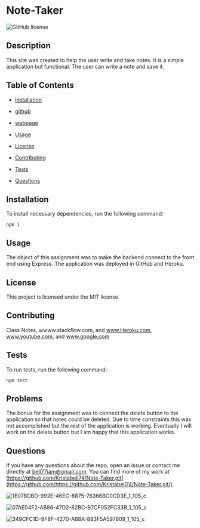 # Note-Taker

![GitHub license](https://img.shields.io/badge/license-MIT-blue.svg)

## Description

This site was created to help the user write and take notes. It is a simple application but functional. The user can write a note and save it. 

## Table of Contents 

* [Installation](#installation)

* [github](#github)

* [webpage](#webpage)

* [Usage](#usage)

* [License](#license)

* [Contributing](#contributing)

* [Tests](#tests)

* [Questions](#questions)

## Installation

To install necessary dependencies, run the following command:

```
npm i 
```

## Usage

The object of this assignment was to make the backend connect to the front end using Express. The application was deployed in GitHub and Heroku. 

## License

This project is licensed under the MIT license.
  
## Contributing

Class Notes, wwww.stackflow.com, and www.Heroku.com, www.youtube.com, and www.google.com

## Tests

To run tests, run the following command:

```
npm test
```

## Problems

The bonus for the assignment was to connect the delete button to the application so that notes could be deleted. Due to time constraints this was not accomplished but the rest of the application is working. Eventually I will work on the delete button but I am happy that this application works. 

## Questions

If you have any questions about the repo, open an issue or contact me directly at bell77iam@gmail.com. You can find more of my work at [https://github.com/Kristabell74/Note-Taker.git](https://github.com/https://github.com/Kristabell74/Note-Taker.git/).



![1E07BDBD-992E-46EC-8875-76366BC0CD3E_1_105_c](https://user-images.githubusercontent.com/69989359/111053478-6ba9a800-8421-11eb-90a6-012753d1b8fb.jpeg)





![07AE04F2-AB86-47D2-82BC-B7CF052FC33B_1_105_c](https://user-images.githubusercontent.com/69989359/111053479-73694c80-8421-11eb-8f20-87ce334777a1.jpeg)




![349CFC1D-9F8F-4270-A68A-883F5A597809_1_105_c](https://user-images.githubusercontent.com/69989359/111053482-78c69700-8421-11eb-8c91-5207fc084852.jpeg)


